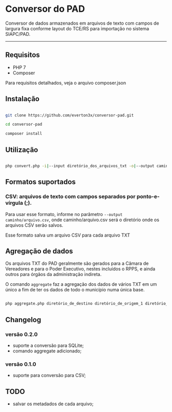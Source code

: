 # Conversor do PAD

Conversor de dados armazenados em arquivos de texto com campos de largura fixa conforme layout do TCE/RS para importação no sistema SIAPC/PAD.

---

## Requisitos

- PHP 7
- Composer

Para requisitos detalhados, veja o arquivo composer.json

## Instalação

```sh

git clone https://github.com/everton3x/conversor-pad.git

cd conversor-pad

composer install

```

## Utilização

```sh

php convert.php -i|--input diretório_dos_arquivos_txt -o|--output caminho_para_o arquivo_convertido -d|--debug

```

## Formatos suportados

### CSV: arquivos de texto com campos separados por ponto-e-vírgula (;).

Para usar esse formato, informe no parâmetro `--output caminho/arquivo.csv`, onde caminho/arquivo.csv será o diretório onde os arquivos CSV serão salvos.

Esse formato salva um arquivo CSV para cada arquivo TXT

## Agregação de dados

Os arquivos TXT do PAD geralmente são gerados para a Câmara de Vereadores e para o Poder Executivo, nestes incluídos o RPPS, e ainda outros para órgãos da administração indireta.

O comando `aggregate` faz a agregação dos dados de vários TXT em um único a fim de ter os dados de todo o município numa única base.

```sh

php aggregate.php diretório_de_destino diretório_de_origem_1 diretório_de_origem_2 diretório_de_origem_3 ...

```

## Changelog

### versão 0.2.0

- suporte a conversão para SQLite;
- comando aggregate adicionado;

### versão 0.1.0

- suporte para conversão para CSV;

## TODO

- salvar os metadados de cada arquivo;
